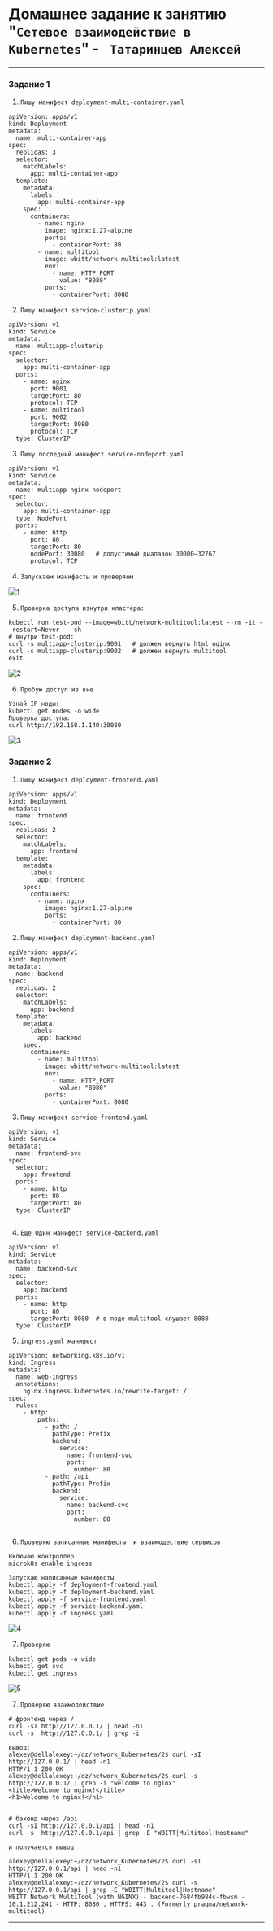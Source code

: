 # Домашнее задание к занятию "`Сетевое взаимодействие в Kubernetes`" - ` Татаринцев Алексей`



---

### Задание 1


1. `Пишу манифест deployment-multi-container.yaml`

```
apiVersion: apps/v1
kind: Deployment
metadata:
  name: multi-container-app
spec:
  replicas: 3
  selector:
    matchLabels:
      app: multi-container-app
  template:
    metadata:
      labels:
        app: multi-container-app
    spec:
      containers:
        - name: nginx
          image: nginx:1.27-alpine
          ports:
            - containerPort: 80
        - name: multitool
          image: wbitt/network-multitool:latest
          env:
            - name: HTTP_PORT
              value: "8080"
          ports:
            - containerPort: 8080

```

2. `Пишу манифест service-clusterip.yaml`

```
apiVersion: v1
kind: Service
metadata:
  name: multiapp-clusterip
spec:
  selector:
    app: multi-container-app
  ports:
    - name: nginx
      port: 9001
      targetPort: 80
      protocol: TCP
    - name: multitool
      port: 9002
      targetPort: 8080
      protocol: TCP
  type: ClusterIP

```
3. `Пишу последний манифест service-nodeport.yaml`

```
apiVersion: v1
kind: Service
metadata:
  name: multiapp-nginx-nodeport
spec:
  selector:
    app: multi-container-app
  type: NodePort
  ports:
    - name: http
      port: 80
      targetPort: 80
      nodePort: 30080   # допустимый диапазон 30000–32767
      protocol: TCP

```
4. `Запускаем манифесты и проверяем`

 ![1](https://github.com/Foxbeerxxx/network_Kubernetes/blob/main/img/img1.png)

5. `Проверка доступа изнутри кластера:`

```
kubectl run test-pod --image=wbitt/network-multitool:latest --rm -it --restart=Never -- sh
# внутри test-pod:
curl -s multiapp-clusterip:9001   # должен вернуть html nginx
curl -s multiapp-clusterip:9002   # должен вернуть multitool
exit

```
 ![2](https://github.com/Foxbeerxxx/network_Kubernetes/blob/main/img/img2.png)

6. `Пробую доступ из вне `

```
Узнай IP ноды:
kubectl get nodes -o wide
Проверка доступа:
curl http://192.168.1.140:30080
```
 ![3](https://github.com/Foxbeerxxx/network_Kubernetes/blob/main/img/img3.png)


### Задание 2


1. `Пишу манифест deployment-frontend.yaml`

```
apiVersion: apps/v1
kind: Deployment
metadata:
  name: frontend
spec:
  replicas: 2
  selector:
    matchLabels:
      app: frontend
  template:
    metadata:
      labels:
        app: frontend
    spec:
      containers:
        - name: nginx
          image: nginx:1.27-alpine
          ports:
            - containerPort: 80

```
2. `Пишу манифест deployment-backend.yaml`

```
apiVersion: apps/v1
kind: Deployment
metadata:
  name: backend
spec:
  replicas: 2
  selector:
    matchLabels:
      app: backend
  template:
    metadata:
      labels:
        app: backend
    spec:
      containers:
        - name: multitool
          image: wbitt/network-multitool:latest
          env:
            - name: HTTP_PORT
              value: "8080"
          ports:
            - containerPort: 8080

```

3. `Пишу манифест service-frontend.yaml`

```
apiVersion: v1
kind: Service
metadata:
  name: frontend-svc
spec:
  selector:
    app: frontend
  ports:
    - name: http
      port: 80
      targetPort: 80
  type: ClusterIP


```
4. `Еще Один манифест service-backend.yaml`
```
apiVersion: v1
kind: Service
metadata:
  name: backend-svc
spec:
  selector:
    app: backend
  ports:
    - name: http
      port: 80
      targetPort: 8080  # в поде multitool слушает 8080
  type: ClusterIP

```
5. `ingress.yaml манифест`

```
apiVersion: networking.k8s.io/v1
kind: Ingress
metadata:
  name: web-ingress
  annotations:
    nginx.ingress.kubernetes.io/rewrite-target: /
spec:
  rules:
    - http:
        paths:
          - path: /
            pathType: Prefix
            backend:
              service:
                name: frontend-svc
                port:
                  number: 80
          - path: /api
            pathType: Prefix
            backend:
              service:
                name: backend-svc
                port:
                  number: 80


```
6. `Проверяю записанные манифесты  и взаимодествие сервисов`

```
Включаю контроллер 
microk8s enable ingress

Запускаю написанные манифесты
kubectl apply -f deployment-frontend.yaml
kubectl apply -f deployment-backend.yaml
kubectl apply -f service-frontend.yaml
kubectl apply -f service-backend.yaml
kubectl apply -f ingress.yaml

```

![4](https://github.com/Foxbeerxxx/network_Kubernetes/blob/main/img/img4.png)

7. `Проверяю`

```
kubectl get pods -o wide
kubectl get svc
kubectl get ingress
```

![5](https://github.com/Foxbeerxxx/network_Kubernetes/blob/main/img/img5.png)

7. `Проверяю взаимодействие`

```
# фронтенд через /
curl -sI http://127.0.0.1/ | head -n1            
curl -s  http://127.0.0.1/ | grep -i 

вывод:
alexey@dellalexey:~/dz/network_Kubernetes/2$ curl -sI http://127.0.0.1/ | head -n1 
HTTP/1.1 200 OK
alexey@dellalexey:~/dz/network_Kubernetes/2$ curl -s  http://127.0.0.1/ | grep -i "welcome to nginx"
<title>Welcome to nginx!</title>
<h1>Welcome to nginx!</h1>


# бэкенд через /api
curl -sI http://127.0.0.1/api | head -n1         
curl -s  http://127.0.0.1/api | grep -E "WBITT|Multitool|Hostname"

и получается вывод 

alexey@dellalexey:~/dz/network_Kubernetes/2$ curl -sI http://127.0.0.1/api | head -n1
HTTP/1.1 200 OK
alexey@dellalexey:~/dz/network_Kubernetes/2$ curl -s  http://127.0.0.1/api | grep -E "WBITT|Multitool|Hostname"
WBITT Network MultiTool (with NGINX) - backend-7684fb984c-fbwsm - 10.1.212.241 - HTTP: 8080 , HTTPS: 443 . (Formerly praqma/network-multitool)
```
---

